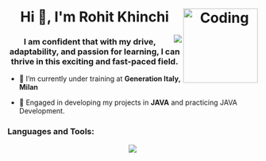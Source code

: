 <h1 align="center">Hi 👋, I'm Rohit Khinchi <img align="right" alt="Coding" width="150" src="https://user-images.githubusercontent.com/74038190/212748842-9fcbad5b-6173-4175-8a61-521f3dbb7514.gif"> </h1>

<img align='right' src="https://github-readme-stats.vercel.app/api/top-langs/?username=Rohit4224&layout=compact"/>

<h3 align="center">I am confident that with my drive, adaptability, and passion for learning, I can thrive in this exciting and fast-paced field.</h3>


- 🔭 I’m currently under training at **Generation Italy, Milan**

- 🌱 Engaged in developing my projects in **JAVA** and practicing JAVA Development.

<p align="left">
</p>

<h3 align="left">Languages and Tools:</h3>
<p align="center">
  <a href="https://skillicons.dev">
    <img src="https://skillicons.dev/icons?i=java,c,html,css,js,linux,bash,bootstrap,express,nodejs,mysql,mongodb,vscode,git,github,discord,eclipse,vim"/>
  </a>
</p>

